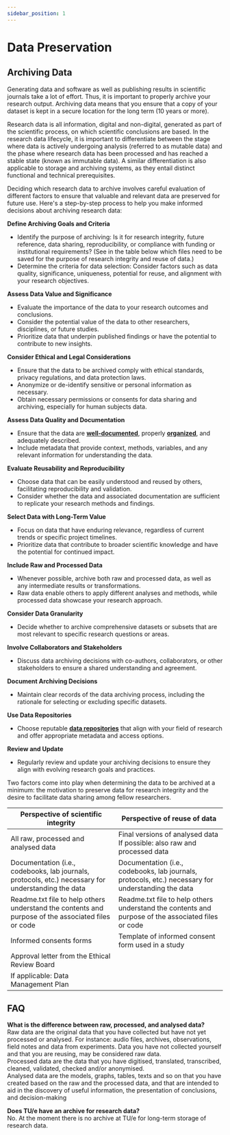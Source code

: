 ```yaml
---
sidebar_position: 1
---
```


# Data Preservation

## Archiving Data

Generating data and software as well as publishing results in scientific journals take a lot of effort. Thus, it is important to properly archive your research output. Archiving data means that you ensure that a copy of your dataset is kept in a secure location for the long term (10 years or more).

Research data is all information, digital and non-digital, generated as part of the scientific process, on which scientific conclusions are based. In the research data lifecycle, it is important to differentiate between the stage where data is actively undergoing analysis (referred to as mutable data) and the phase where research data has been processed and has reached a stable state (known as immutable data). A similar differentiation is also applicable to storage and archiving systems, as they entail distinct functional and technical prerequisites.

Deciding which research data to archive involves careful evaluation of different factors to ensure that valuable and relevant data are preserved for future use. Here's a step-by-step process to help you make informed decisions about archiving research data:

**Define Archiving Goals and Criteria**

- Identify the purpose of archiving: Is it for research integrity, future reference, data sharing, reproducibility, or compliance with funding or institutional requirements? (See in the table below which files need to be saved for the purpose of research integrity and reuse of data.)
- Determine the criteria for data selection: Consider factors such as data quality, significance, uniqueness, potential for reuse, and alignment with your research objectives.

**Assess Data Value and Significance**

- Evaluate the importance of the data to your research outcomes and conclusions.
- Consider the potential value of the data to other researchers, disciplines, or future studies.
- Prioritize data that underpin published findings or have the potential to contribute to new insights.

**Consider Ethical and Legal Considerations**

- Ensure that the data to be archived comply with ethical standards, privacy regulations, and data protection laws.
- Anonymize or de-identify sensitive or personal information as necessary.
- Obtain necessary permissions or consents for data sharing and archiving, especially for human subjects data.

**Assess Data Quality and Documentation**

- Ensure that the data are [**well-documented**](https://www.tue.nl/en/our-university/library/library-for-researchers-and-phds/research-data-management/rdm-themes/documentation-and-metadata), properly [**organized**](https://www.tue.nl/en/our-university/library/library-for-researchers-and-phds/research-data-management/rdm-themes/data-organization), and adequately described.
- Include metadata that provide context, methods, variables, and any relevant information for understanding the data.

**Evaluate Reusability and Reproducibility**

- Choose data that can be easily understood and reused by others, facilitating reproducibility and validation.
- Consider whether the data and associated documentation are sufficient to replicate your research methods and findings.

**Select Data with Long-Term Value**

- Focus on data that have enduring relevance, regardless of current trends or specific project timelines.
- Prioritize data that contribute to broader scientific knowledge and have the potential for continued impact.

**Include Raw and Processed Data**

- Whenever possible, archive both raw and processed data, as well as any intermediate results or transformations.
- Raw data enable others to apply different analyses and methods, while processed data showcase your research approach.

**Consider Data Granularity**

- Decide whether to archive comprehensive datasets or subsets that are most relevant to specific research questions or areas.

**Involve Collaborators and Stakeholders**

- Discuss data archiving decisions with co-authors, collaborators, or other stakeholders to ensure a shared understanding and agreement.

**Document Archiving Decisions**

- Maintain clear records of the data archiving process, including the rationale for selecting or excluding specific datasets.

**Use Data Repositories**

- Choose reputable [**data repositories**](https://www.tue.nl/en/our-university/library/library-for-researchers-and-phds/research-data-management/rdm-themes/data-preservation) that align with your field of research and offer appropriate metadata and access options.

**Review and Update**

- Regularly review and update your archiving decisions to ensure they align with evolving research goals and practices.

Two factors come into play when determining the data to be archived at a minimum: the motivation to preserve data for research integrity and the desire to facilitate data sharing among fellow researchers.

| Perspective of scientific integrity                                                                 | Perspective of reuse of data                                                                        |
| --------------------------------------------------------------------------------------------------- | --------------------------------------------------------------------------------------------------- |
| All raw, processed and analysed data                                                                | Final versions of analysed data If possible: also raw and processed data                            |
| Documentation (i.e., codebooks, lab journals, protocols, etc.) necessary for understanding the data | Documentation (i.e., codebooks, lab journals, protocols, etc.) necessary for understanding the data |
| Readme.txt file to help others understand the contents and purpose of the associated files or code  | Readme.txt file to help others understand the contents and purpose of the associated files or code  |
| Informed consents forms                                                                             | Template of informed consent form used in a study                                                   |
| Approval letter from the Ethical Review Board                                                       | &nbsp;                                                                                              |
| If applicable: Data Management Plan                                                                 | &nbsp;                                                                                              |

## FAQ

**What is the difference between raw, processed, and analysed data?**  
Raw data are the original data that you have collected but have not yet processed or analysed. For instance: audio files, archives, observations, field notes and data from experiments. Data you have not collected yourself and that you are reusing, may be considered raw data.  
Processed data are the data that you have digitised, translated, transcribed, cleaned, validated, checked and/or anonymised.  
Analysed data are the models, graphs, tables, texts and so on that you have created based on the raw and the processed data, and that are intended to aid in the discovery of useful information, the presentation of conclusions, and decision-making

**Does TU/e have an archive for research data?**  
No. At the moment there is no archive at TU/e for long-term storage of research data.
